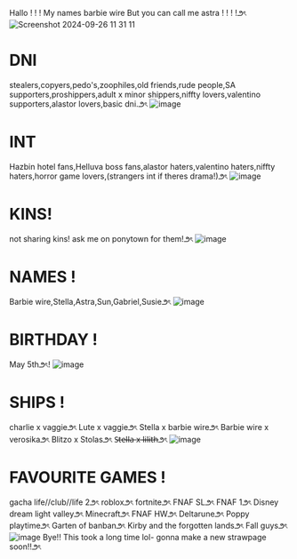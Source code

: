 Hallo ! ! ! My names barbie wire But you can call me astra ! !  ! !౨ৎ
![Screenshot 2024-09-26 11 31 11](https://github.com/user-attachments/assets/1825b771-8314-493e-9745-ab075a9ddeba)
# DNI
stealers,copyers,pedo's,zoophiles,old friends,rude people,SA supporters,proshippers,adult x minor shippers,niffty lovers,valentino supporters,alastor lovers,basic dni.౨ৎ
![image](https://github.com/user-attachments/assets/94a0323f-a323-42be-af2e-da02d12bfcee)
# INT
Hazbin hotel fans,Helluva boss fans,alastor haters,valentino haters,niffty haters,horror game lovers,(strangers int if theres drama!)౨ৎ
![image](https://github.com/user-attachments/assets/4ec4dde5-0f4f-4bdb-ae41-397037f5990d)
# KINS!
not sharing kins! ask me on ponytown for them!౨ৎ
![image](https://github.com/user-attachments/assets/7c04b50a-a632-49af-852b-352631c988d1)
# NAMES !
Barbie wire,Stella,Astra,Sun,Gabriel,Susie౨ৎ
![image](https://github.com/user-attachments/assets/5aae90f5-cf8e-4c9a-afd8-87e52c8d1e21)
# BIRTHDAY !
May 5th౨ৎ!
![image](https://github.com/user-attachments/assets/f366bb33-e43c-4b28-b55a-fa121bd54a0f)
# SHIPS !
charlie x vaggie౨ৎ
Lute x vaggie౨ৎ
Stella x barbie wire౨ৎ
Barbie wire x verosika౨ৎ
Blitzo x Stolas౨ৎ
S̶t̶e̶l̶l̶a̶ x̶ l̶i̶l̶i̶t̶h̶౨ৎ
![image](https://github.com/user-attachments/assets/4da51f9a-850e-4ced-8759-4d337fd74778)
# FAVOURITE GAMES !
gacha life//club//life 2౨ৎ
roblox౨ৎ
fortnite౨ৎ
FNAF SL౨ৎ
FNAF 1౨ৎ
Disney dream light valley౨ৎ
Minecraft౨ৎ
FNAF HW౨ৎ
Deltarune౨ৎ
Poppy playtime౨ৎ
Garten of banban౨ৎ
Kirby and the forgotten lands౨ৎ
Fall guys౨ৎ
![image](https://github.com/user-attachments/assets/f2edea77-ed4b-4c37-bf0a-b184db91bc05)
Bye!! This took a long time lol- gonna make a new strawpage soon!!౨ৎ




